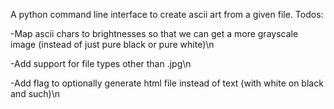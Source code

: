 A python command line interface to create ascii art from a given file. 
Todos:

-Map ascii chars to brightnesses so that we can get a more grayscale image (instead of just pure black or pure white)\n

-Add support for file types other than .jpg\n

-Add flag to optionally generate html file instead of text (with white on black and such)\n
